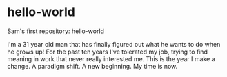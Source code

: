 # hello-world

Sam's first repository: hello-world

I'm a 31 year old man that has finally figured out what he wants to do when he grows up! For the past ten years I've tolerated my job, trying to find meaning in work that never really interested me. This is the year I make a change. A paradigm shift. A new beginning. My time is now.

